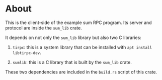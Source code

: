 # About

This is the client-side of the example sum RPC program.
Its server and protocol are inside the `sum_lib` crate.

It depends on not only the `sum_lib` library but also two C libraries:

1. `tirpc`: this is a system library that can be installed with `apt install
libtirpc-dev`.

2. `sumlib`: this is a C library that is built by the `sum_lib` crate.

These two dependencies are included in the `build.rs` script of this crate.